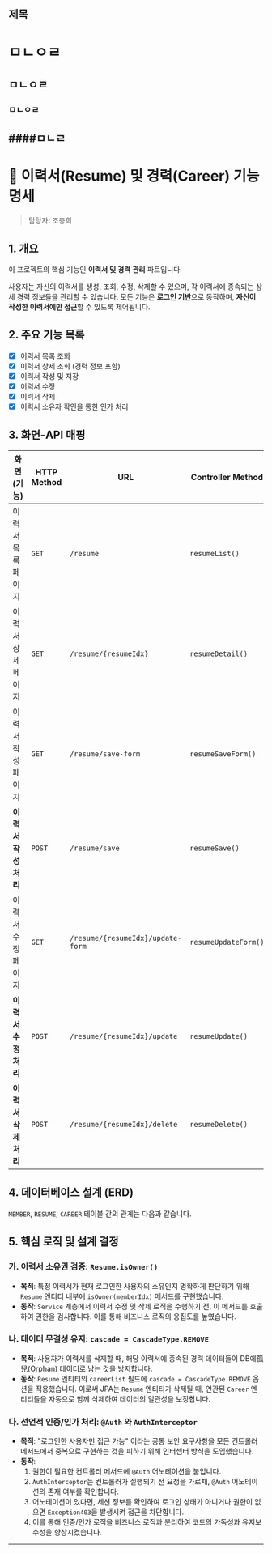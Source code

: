 
제목
---
# ㅁㄴㅇㄹ
## ㅁㄴㅇㄹ
### ㅁㄴㅇㄹ
####ㅁㄴㄹ
---
# 📝 이력서(Resume) 및 경력(Career) 기능 명세

> 담당자: 조충희

## 1. 개요

이 프로젝트의 핵심 기능인 **이력서 및 경력 관리** 파트입니다.

사용자는 자신의 이력서를 생성, 조회, 수정, 삭제할 수 있으며, 각 이력서에 종속되는 상세 경력 정보들을 관리할 수 있습니다. 모든 기능은 **로그인 기반**으로 동작하며, **자신이 작성한 이력서에만 접근**할 수 있도록 제어됩니다.

## 2. 주요 기능 목록

-   [x] 이력서 목록 조회
-   [x] 이력서 상세 조회 (경력 정보 포함)
-   [x] 이력서 작성 및 저장
-   [x] 이력서 수정
-   [x] 이력서 삭제
-   [x] 이력서 소유자 확인을 통한 인가 처리

## 3. 화면-API 매핑

| 화면 (기능)             | HTTP Method | URL                               | Controller Method         | `@Auth` 필요 여부 |
| ----------------------- | ----------- | --------------------------------- | ------------------------- | ----------------- |
| 이력서 목록 페이지        | `GET`       | `/resume`                         | `resumeList()`            | O                 |
| 이력서 상세 페이지        | `GET`       | `/resume/{resumeIdx}`             | `resumeDetail()`          | O                 |
| 이력서 작성 페이지        | `GET`       | `/resume/save-form`               | `resumeSaveForm()`        | O                 |
| **이력서 작성 처리**      | `POST`      | `/resume/save`                    | `resumeSave()`            | O                 |
| 이력서 수정 페이지        | `GET`       | `/resume/{resumeIdx}/update-form` | `resumeUpdateForm()`      | O                 |
| **이력서 수정 처리**      | `POST`      | `/resume/{resumeIdx}/update`      | `resumeUpdate()`          | O                 |
| **이력서 삭제 처리**      | `POST`      | `/resume/{resumeIdx}/delete`      | `resumeDelete()`          | O                 |

## 4. 데이터베이스 설계 (ERD)

`MEMBER`, `RESUME`, `CAREER` 테이블 간의 관계는 다음과 같습니다.

## 5. 핵심 로직 및 설계 결정

### 가. 이력서 소유권 검증: `Resume.isOwner()`

-   **목적**: 특정 이력서가 현재 로그인한 사용자의 소유인지 명확하게 판단하기 위해 `Resume` 엔티티 내부에 `isOwner(memberIdx)` 메서드를 구현했습니다.
-   **동작**: `Service` 계층에서 이력서 수정 및 삭제 로직을 수행하기 전, 이 메서드를 호출하여 권한을 검사합니다. 이를 통해 비즈니스 로직의 응집도를 높였습니다.

### 나. 데이터 무결성 유지: `cascade = CascadeType.REMOVE`

-   **목적**: 사용자가 이력서를 삭제할 때, 해당 이력서에 종속된 경력 데이터들이 DB에孤兒(Orphan) 데이터로 남는 것을 방지합니다.
-   **동작**: `Resume` 엔티티의 `careerList` 필드에 `cascade = CascadeType.REMOVE` 옵션을 적용했습니다. 이로써 JPA는 `Resume` 엔티티가 삭제될 때, 연관된 `Career` 엔티티들을 자동으로 함께 삭제하여 데이터의 일관성을 보장합니다.

### 다. 선언적 인증/인가 처리: `@Auth` 와 `AuthInterceptor`

-   **목적**: "로그인한 사용자만 접근 가능" 이라는 공통 보안 요구사항을 모든 컨트롤러 메서드에서 중복으로 구현하는 것을 피하기 위해 인터셉터 방식을 도입했습니다.
-   **동작**:
    1.  권한이 필요한 컨트롤러 메서드에 `@Auth` 어노테이션을 붙입니다.
    2.  `AuthInterceptor`는 컨트롤러가 실행되기 전 요청을 가로채, `@Auth` 어노테이션의 존재 여부를 확인합니다.
    3.  어노테이션이 있다면, 세션 정보를 확인하여 로그인 상태가 아니거나 권한이 없으면 `Exception403`을 발생시켜 접근을 차단합니다.
    4.  이를 통해 인증/인가 로직을 비즈니스 로직과 분리하여 코드의 가독성과 유지보수성을 향상시켰습니다.
---
